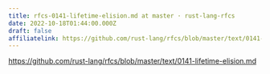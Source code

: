 ```yaml
---
title: rfcs-0141-lifetime-elision.md at master · rust-lang-rfcs
date: 2022-10-18T01:44:00.000Z
draft: false
affiliatelink: https://github.com/rust-lang/rfcs/blob/master/text/0141-lifetime-elision.md
---
```

https://github.com/rust-lang/rfcs/blob/master/text/0141-lifetime-elision.md
